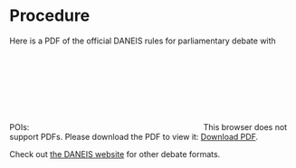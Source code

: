 # Procedure

Here is a PDF of the official DANEIS rules for parliamentary debate with POIs:
<object data="{{ '/pages/debate-format/Parli_Rules-POIs.pdf' | relative_url}}" type="application/pdf" width="700px" height="700px">
    <embed src="{{ '/pages/debate-format/Parli_Rules-POIs.pdf' | relative_url}}">
        This browser does not support PDFs. Please download the PDF to view it: <a href="{{ '/pages/debate-format/Parli_Rules-POIs.pdf' | relative_url}}">Download PDF</a>.</p>
    </embed>
</object>

Check out [the DANEIS website](http://daneis.org/wordpress/?page_id=31) for other debate formats.
